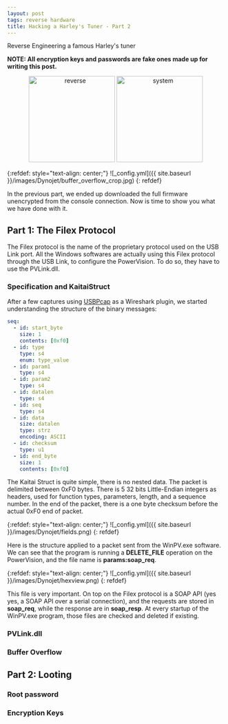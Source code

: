 ```yaml
---
layout: post
tags: reverse hardware
title: Hacking a Harley's Tuner - Part 2
---
```


Reverse Engineering a famous Harley's tuner

**NOTE: All encryption keys and passwords are fake ones made up for writing this post.**


<div style="text-align: center;">
 <a href="/tags#system"><img src="{{ site.baseurl }}/icons/reverse.png" width="200" title="reverse" ></a>
 <a href="/tags#system"><img src="{{ site.baseurl }}/icons/system.png" width="200" title="system" ></a>
</div>


{:refdef: style="text-align: center;"}
![_config.yml]({{ site.baseurl }}/images/Dynojet/buffer_overflow_crop.jpg)
{: refdef}

In the previous part, we ended up downloaded the full firmware unencrypted from the console connection. Now is time to show you what we have done with it.

## Part 1: The Filex Protocol
The Filex protocol is the name of the proprietary protocol used on the USB Link port. All the Windows softwares are actually using this Filex protocol through the USB Link, to configure the PowerVision. To do so, they have to use the PVLink.dll.
### Specification and KaitaiStruct
After a few captures using [USBPcap](https://desowin.org/usbpcap/) as a Wireshark plugin, we started understanding the structure of the binary messages:
```yaml
seq:
  - id: start_byte
    size: 1
    contents: [0xf0]
  - id: type
    type: s4
    enum: type_value
  - id: param1
    type: s4
  - id: param2
    type: s4
  - id: datalen
    type: s4
  - id: seq
    type: s4
  - id: data
    size: datalen
    type: strz
    encoding: ASCII
  - id: checksum
    type: u1
  - id: end_byte
    size: 1
    contents: [0xf0]
```
The Kaitai Struct is quite simple, there is no nested data. The packet is delimited between 0xF0 bytes. There is 5 32 bits Little-Endian integers as headers, used for function types, parameters, length, and a sequence number. In the end of the packet, there is a one byte checksum before the actual 0xF0 end of packet.


{:refdef: style="text-align: center;"}
![_config.yml]({{ site.baseurl }}/images/Dynojet/fields.png)
{: refdef}

Here is the structure applied to a packet sent from the WinPV.exe software. We can see that the program is running a **DELETE_FILE** operation on the PowerVision, and the file name is **params:soap_req**.


{:refdef: style="text-align: center;"}
![_config.yml]({{ site.baseurl }}/images/Dynojet/hexview.png)
{: refdef}

This file is very important. On top on the Filex protocol is a SOAP API (yes yes, a SOAP API over a serial connection), and the requests are stored in **soap_req**, while the response are in **soap_resp**. At every startup of the WinPV.exe program, those files are checked and deleted if existing.

### PVLink.dll
### Buffer Overflow

## Part 2: Looting
### Root password
### Encryption Keys
